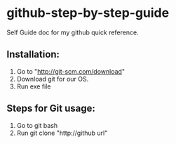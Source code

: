github-step-by-step-guide
=========================

Self Guide doc for my github quick reference.

Installation:
-------------

1. Go to "http://git-scm.com/download"
2. Download git for our OS.
3. Run exe file

Steps for Git usage:
---------------------------

1. Go to git bash
2. Run git clone "http://github url"
